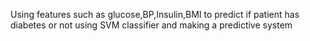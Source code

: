  Using features such as glucose,BP,Insulin,BMI to predict if patient has diabetes or not using SVM classifier and making a predictive system

